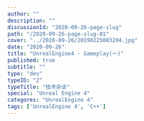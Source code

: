 ```yaml
---
author: ""
description: ""
discussionId: "2020-09-26-page-slug"
path: "/2020-09-26-page-slug-01"
cover: "../2020-09-26/20190225003204.jpg"
date: "2020-09-26"
title: "UnrealEngine4 - Gameplay(一)"
published: true
subtitle: ""
type: "dev"
typeID: "2"
typeTitle: "技术杂谈"
special: "Unreal Engine 4"
categores: "UnrealEngine 4"
tags: ['UnrealEngine 4', 'C++']
---
```

    
### 


